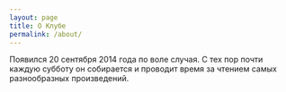 ```yaml
---
layout: page
title: О Клубе
permalink: /about/
---
```


Появился 20 сентября 2014 года по воле случая. С тех пор почти каждую субботу он собирается и проводит время за чтением самых разнообразных произведений.
